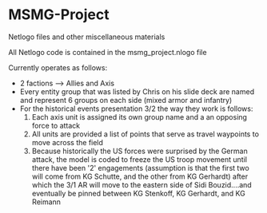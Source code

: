 # MSMG-Project
Netlogo files and other miscellaneous materials

All Netlogo code is contained in the msmg_project.nlogo file

Currently operates as follows:
* 2 factions --> Allies and Axis
* Every entity group that was listed by Chris on his slide deck are named and represent 6 groups on each side (mixed armor and infantry)
* For the historical events presentation 3/2 the way they work is follows:
  1. Each axis unit is assigned its own group name and a an opposing force to attack
  2. All units are provided a list of points that serve as travel waypoints to move across the field
  3. Because historically the US forces were surprised by the German attack, the model is coded to freeze the US troop movement until there have been '2' engagements (assumption is that the first two will come from KG Schutte, and the other from KG Gerhardt) after which the 3/1 AR will move to the eastern side of Sidi Bouzid....and eventually be pinned between KG Stenkoff, KG Gerhardt, and KG Reimann
